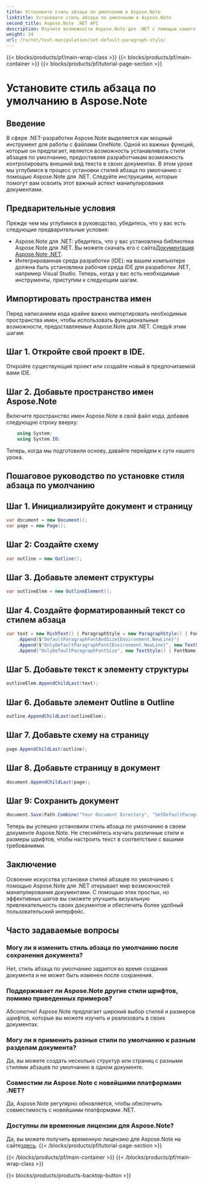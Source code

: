 ```yaml
---
title: Установите стиль абзаца по умолчанию в Aspose.Note
linktitle: Установите стиль абзаца по умолчанию в Aspose.Note
second_title: Aspose.Note .NET API
description: Изучите возможности Aspose.Note для .NET с помощью нашего пошагового руководства по настройке стилей абзацев по умолчанию. Совершенствуйте свои навыки работы с документами без особых усилий.
weight: 24
url: /ru/net/text-manipulation/set-default-paragraph-style/
---
```


{{< blocks/products/pf/main-wrap-class >}}
{{< blocks/products/pf/main-container >}}
{{< blocks/products/pf/tutorial-page-section >}}

# Установите стиль абзаца по умолчанию в Aspose.Note

## Введение
В сфере .NET-разработки Aspose.Note выделяется как мощный инструмент для работы с файлами OneNote. Одной из важных функций, которые он предлагает, является возможность устанавливать стили абзацев по умолчанию, предоставляя разработчикам возможность контролировать внешний вид текста в своих документах. В этом уроке мы углубимся в процесс установки стилей абзаца по умолчанию с помощью Aspose.Note для .NET. Следуйте инструкциям, которые помогут вам освоить этот важный аспект манипулирования документами.
## Предварительные условия
Прежде чем мы углубимся в руководство, убедитесь, что у вас есть следующие предварительные условия:
- Aspose.Note для .NET: убедитесь, что у вас установлена библиотека Aspose.Note для .NET. Вы можете скачать его с сайта[Документация Aspose.Note .NET](https://reference.aspose.com/note/net/).
- Интегрированная среда разработки (IDE): на вашем компьютере должна быть установлена рабочая среда IDE для разработки .NET, например Visual Studio.
Теперь, когда у вас есть необходимые инструменты, приступим к следующим шагам.
## Импортировать пространства имен
Перед написанием кода крайне важно импортировать необходимые пространства имен, чтобы использовать функциональные возможности, предоставляемые Aspose.Note для .NET. Следуй этим шагам:
## Шаг 1. Откройте свой проект в IDE.
Откройте существующий проект или создайте новый в предпочитаемой вами IDE.
## Шаг 2. Добавьте пространство имен Aspose.Note
Включите пространство имен Aspose.Note в свой файл кода, добавив следующую строку вверху:
```csharp
    using System;
    using System.IO;
```
Теперь, когда мы подготовили основу, давайте перейдем к сути нашего урока.
## Пошаговое руководство по установке стиля абзаца по умолчанию
## Шаг 1. Инициализируйте документ и страницу
```csharp
var document = new Document();
var page = new Page();
```
## Шаг 2: Создайте схему
```csharp
var outline = new Outline();
```
## Шаг 3. Добавьте элемент структуры
```csharp
var outlineElem = new OutlineElement();
```
## Шаг 4. Создайте форматированный текст со стилем абзаца
```csharp
var text = new RichText() { ParagraphStyle = new ParagraphStyle() { FontName = "Courier New", FontSize = 20 } }
    .Append($"DefaultParagraphFontAndSize{Environment.NewLine}")
    .Append($"OnlyDefaultParagraphFont{Environment.NewLine}", new TextStyle() { FontSize = 14 })
    .Append("OnlyDefaultParagraphFontSize", new TextStyle() { FontName = "Verdana" });
```
## Шаг 5. Добавьте текст к элементу структуры
```csharp
outlineElem.AppendChildLast(text);
```
## Шаг 6. Добавьте элемент Outline в Outline
```csharp
outline.AppendChildLast(outlineElem);
```
## Шаг 7. Добавьте схему на страницу
```csharp
page.AppendChildLast(outline);
```
## Шаг 8. Добавьте страницу в документ
```csharp
document.AppendChildLast(page);
```
## Шаг 9: Сохранить документ
```csharp
document.Save(Path.Combine("Your Document Directory", "SetDefaultParagraphStyle.one"));
```
Теперь вы успешно установили стиль абзаца по умолчанию в своем документе Aspose.Note. Не стесняйтесь изучать различные стили и размеры шрифтов, чтобы настроить текст в соответствии с вашими требованиями.
## Заключение
Освоение искусства установки стилей абзацев по умолчанию с помощью Aspose.Note для .NET открывает мир возможностей манипулирования документами. С помощью этих простых, но эффективных шагов вы сможете улучшить визуальную привлекательность своих документов и обеспечить более удобный пользовательский интерфейс.
## Часто задаваемые вопросы
### Могу ли я изменить стиль абзаца по умолчанию после сохранения документа?
Нет, стиль абзаца по умолчанию задается во время создания документа и не может быть изменен после сохранения.
### Поддерживает ли Aspose.Note другие стили шрифтов, помимо приведенных примеров?
Абсолютно! Aspose.Note предлагает широкий выбор стилей и размеров шрифтов, которые вы можете изучить и реализовать в своих документах.
### Могу ли я применить разные стили по умолчанию к разным разделам документа?
Да, вы можете создать несколько структур или страниц с разными стилями абзацев по умолчанию в одном документе.
### Совместим ли Aspose.Note с новейшими платформами .NET?
Да, Aspose.Note регулярно обновляется, чтобы обеспечить совместимость с новейшими платформами .NET.
### Доступны ли временные лицензии для Aspose.Note?
 Да, вы можете получить временную лицензию для Aspose.Note на сайте[здесь](https://purchase.aspose.com/temporary-license/).
{{< /blocks/products/pf/tutorial-page-section >}}

{{< /blocks/products/pf/main-container >}}
{{< /blocks/products/pf/main-wrap-class >}}

{{< blocks/products/products-backtop-button >}}

